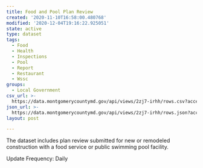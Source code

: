 ```yaml
---
title: Food and Pool Plan Review
created: '2020-11-10T16:58:00.480768'
modified: '2020-12-04T19:16:22.925051'
state: active
type: dataset
tags:
  - Food
  - Health
  - Inspections
  - Pool
  - Report
  - Restaurant
  - Wssc
groups:
  - Local Government
csv_url: >-
  https://data.montgomerycountymd.gov/api/views/2zj7-irhh/rows.csv?accessType=DOWNLOAD
json_url: >-
  https://data.montgomerycountymd.gov/api/views/2zj7-irhh/rows.json?accessType=DOWNLOAD
layout: post

---
```

The dataset includes plan review submitted for new or remodeled construction with a food service or public swimming pool facility.

Update Frequency:  Daily
